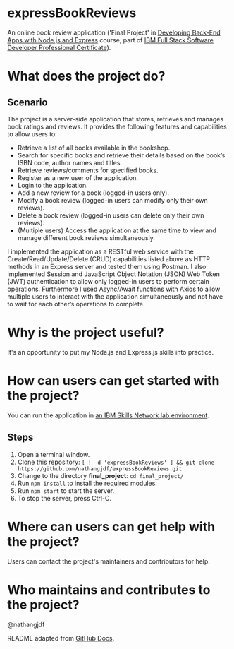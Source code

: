 # expressBookReviews
An online book review application ('Final Project' in [Developing Back-End Apps with Node.js and Express](https://www.coursera.org/learn/developing-backend-apps-with-nodejs-and-express) course, part of [IBM Full Stack Software Developer Professional Certificate](https://www.coursera.org/professional-certificates/ibm-full-stack-cloud-developer)).

# What does the project do?
## Scenario
The project is a server-side application that stores, retrieves and manages book ratings and reviews. It provides the following features and capabilities to allow users to:
- Retrieve a list of all books available in the bookshop.
- Search for specific books and retrieve their details based on the book’s ISBN code, author names and titles.
- Retrieve reviews/comments for specified books.
- Register as a new user of the application.
- Login to the application.
- Add a new review for a book (logged-in users only).
- Modify a book review (logged-in users can modify only their own reviews).
- Delete a book review (logged-in users can delete only their own reviews).
- (Multiple users) Access the application at the same time to view and manage different book reviews simultaneously.

I implemented the application as a RESTful web service with the Create/Read/Update/Delete (CRUD) capabilities listed above as HTTP methods in an Express server and tested them using Postman. I also implemented Session and JavaScript Object Notation (JSON) Web Token (JWT) authentication to allow only logged-in users to perform certain operations. Furthermore I used Async/Await functions with Axios to allow multiple users to interact with the application simultaneously and not have to wait for each other’s operations to complete.

# Why is the project useful?
It's an opportunity to put my Node.js and Express.js skills into practice.

# How can users can get started with the project?
You can run the application in [an IBM Skills Network lab environment](https://skills.network).

## Steps
1. Open a terminal window.
3. Clone this repository: `[ ! -d 'expressBookReviews' ] && git clone https://github.com/nathangjdf/expressBookReviews.git`
4. Change to the directory **final_project**: `cd final_project/`
5. Run `npm install` to install the required modules.
6. Run `npm start` to start the server.
7. To stop the server, press Ctrl-C.

# Where can users can get help with the project?
Users can contact the project's maintainers and contributors for help.

# Who maintains and contributes to the project?
@nathangjdf

README adapted from [GitHub Docs](https://docs.github.com/en/repositories/managing-your-repositorys-settings-and-features/customizing-your-repository/about-readmes).
